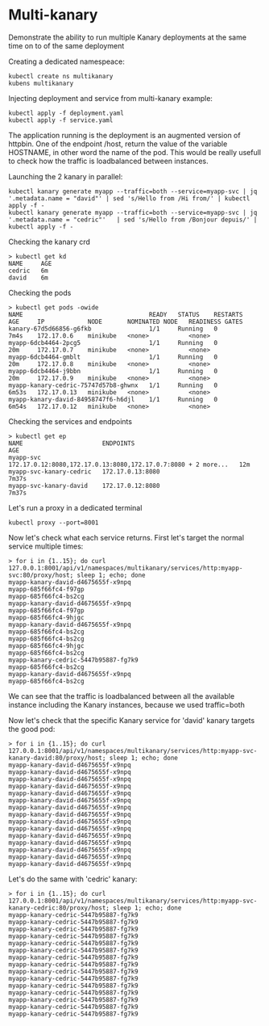 # Multi-kanary

Demonstrate the ability to run multiple Kanary deployments at the same time on to of the same deployment

Creating a dedicated namespeace:
```
kubectl create ns multikanary
kubens multikanary
```

Injecting deployment and service from multi-kanary example:
```
kubectl apply -f deployment.yaml
kubectl apply -f service.yaml
```

The application running is the deployment is an augmented version of httpbin. One of the endpoint /host, return the value of the variable HOSTNAME, in other word the name of the pod. This would be really usefull to check how the traffic is loadbalanced between instances.

Launching the 2 kanary in parallel:
```
kubectl kanary generate myapp --traffic=both --service=myapp-svc | jq '.metadata.name = "david"' | sed 's/Hello from /Hi from/' | kubectl apply -f -
kubectl kanary generate myapp --traffic=both --service=myapp-svc | jq '.metadata.name = "cedric"'   | sed 's/Hello from /Bonjour depuis/' | kubectl apply -f -
```

Checking the kanary crd 
```
> kubectl get kd
NAME     AGE
cedric   6m
david    6m
```

Checking the pods
```
> kubectl get pods -owide
NAME                                   READY   STATUS    RESTARTS   AGE     IP            NODE       NOMINATED NODE   READINESS GATES
kanary-67d5d66856-g6fkb                1/1     Running   0          7m4s    172.17.0.6    minikube   <none>           <none>
myapp-6dcb4464-2pcg5                   1/1     Running   0          20m     172.17.0.7    minikube   <none>           <none>
myapp-6dcb4464-gmblt                   1/1     Running   0          20m     172.17.0.8    minikube   <none>           <none>
myapp-6dcb4464-j9bbn                   1/1     Running   0          20m     172.17.0.9    minikube   <none>           <none>
myapp-kanary-cedric-75747d57b8-ghwnx   1/1     Running   0          6m53s   172.17.0.13   minikube   <none>           <none>
myapp-kanary-david-84958747f6-h6djl    1/1     Running   0          6m54s   172.17.0.12   minikube   <none>           <none>
```

Checking the services and endpoints
```
> kubectl get ep
NAME                      ENDPOINTS                                                       AGE
myapp-svc                 172.17.0.12:8080,172.17.0.13:8080,172.17.0.7:8080 + 2 more...   12m
myapp-svc-kanary-cedric   172.17.0.13:8080                                                7m37s
myapp-svc-kanary-david    172.17.0.12:8080                                                7m37s
```

Let's run a proxy in a dedicated terminal
```
kubectl proxy --port=8001
```

Now let's check what each service returns. First let's target the normal service multiple times:
```
> for i in {1..15}; do curl 127.0.0.1:8001/api/v1/namespaces/multikanary/services/http:myapp-svc:80/proxy/host; sleep 1; echo; done
myapp-kanary-david-d4675655f-x9npq
myapp-685f66fc4-f97gp
myapp-685f66fc4-bs2cg
myapp-kanary-david-d4675655f-x9npq
myapp-685f66fc4-f97gp
myapp-685f66fc4-9hjgc
myapp-kanary-david-d4675655f-x9npq
myapp-685f66fc4-bs2cg
myapp-685f66fc4-bs2cg
myapp-685f66fc4-9hjgc
myapp-685f66fc4-bs2cg
myapp-kanary-cedric-5447b95887-fg7k9
myapp-685f66fc4-bs2cg
myapp-kanary-david-d4675655f-x9npq
myapp-685f66fc4-bs2cg
```

We can see that the traffic is loadbalanced between all the available instance including the Kanary instances, because we used traffic=both

Now let's check that the specific Kanary service for 'david' kanary targets the good pod:
```
> for i in {1..15}; do curl 127.0.0.1:8001/api/v1/namespaces/multikanary/services/http:myapp-svc-kanary-david:80/proxy/host; sleep 1; echo; done
myapp-kanary-david-d4675655f-x9npq
myapp-kanary-david-d4675655f-x9npq
myapp-kanary-david-d4675655f-x9npq
myapp-kanary-david-d4675655f-x9npq
myapp-kanary-david-d4675655f-x9npq
myapp-kanary-david-d4675655f-x9npq
myapp-kanary-david-d4675655f-x9npq
myapp-kanary-david-d4675655f-x9npq
myapp-kanary-david-d4675655f-x9npq
myapp-kanary-david-d4675655f-x9npq
myapp-kanary-david-d4675655f-x9npq
myapp-kanary-david-d4675655f-x9npq
myapp-kanary-david-d4675655f-x9npq
myapp-kanary-david-d4675655f-x9npq
myapp-kanary-david-d4675655f-x9npq

```

Let's do the  same with 'cedric' kanary:
```
> for i in {1..15}; do curl 127.0.0.1:8001/api/v1/namespaces/multikanary/services/http:myapp-svc-kanary-cedric:80/proxy/host; sleep 1; echo; done
myapp-kanary-cedric-5447b95887-fg7k9
myapp-kanary-cedric-5447b95887-fg7k9
myapp-kanary-cedric-5447b95887-fg7k9
myapp-kanary-cedric-5447b95887-fg7k9
myapp-kanary-cedric-5447b95887-fg7k9
myapp-kanary-cedric-5447b95887-fg7k9
myapp-kanary-cedric-5447b95887-fg7k9
myapp-kanary-cedric-5447b95887-fg7k9
myapp-kanary-cedric-5447b95887-fg7k9
myapp-kanary-cedric-5447b95887-fg7k9
myapp-kanary-cedric-5447b95887-fg7k9
myapp-kanary-cedric-5447b95887-fg7k9
myapp-kanary-cedric-5447b95887-fg7k9
myapp-kanary-cedric-5447b95887-fg7k9
myapp-kanary-cedric-5447b95887-fg7k9
```